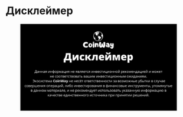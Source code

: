 # Дисклеймер

<div data-full-width="true">

<figure><img src="../.gitbook/assets/изображение.png" alt=""><figcaption></figcaption></figure>

</div>
